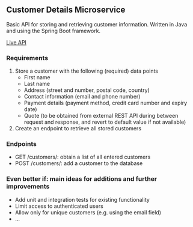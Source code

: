 ## Customer Details Microservice
Basic API for storing and retrieving customer information. Written in Java and using the Spring Boot framework.

[Live API](https://freekvandam.nl/customer-details-service/v1/customers)

### Requirements
1. Store a customer with the following (required) data points
   * First name
   * Last name
   * Address (street and number, postal code, country)
   * Contact information (email and phone number)
   * Payment details (payment method, credit card number and expiry date)
   * Quote (to be obtained from external REST API during between request and response, and revert to default value if not available)
2. Create an endpoint to retrieve all stored customers

### Endpoints
* GET /customers/: obtain a list of all entered customers
* POST /customers/: add a customer to the database


### Even better if: main ideas for additions and further improvements
* Add unit and integration tests for existing functionality
* Limit access to authenticated users
* Allow only for unique customers (e.g. using the email field)
* ...


